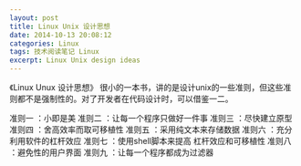 ```yaml
---
layout: post
title: Linux Unix 设计思想
date: 2014-10-13 20:08:12
categories: Linux
tags: 技术阅读笔记 Linux
excerpt: Linux Unix design ideas
---
```


《Linux Unux 设计思想》 很小的一本书，讲的是设计unix的一些准则，但这些准则都不是强制性的。对了开发者在代码设计时，可以借鉴一二。

准则一 ：小即是美
准则二 ：让每一个程序只做好一件事
准则三 ：尽快建立原型 
准则四 ：舍高效率而取可移植性
准则五 ：采用纯文本来存储数据
准则六 ：充分利用软件的杠杆效应
准则七 ：使用shell脚本来提高 杠杆效应和可移植性
准则八 ：避免性的用户界面
准则九 ：让每一个程序都成为过滤器